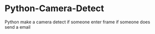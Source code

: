 # Python-Camera-Detect
Python make a camera detect if someone enter frame if someone does send a email
